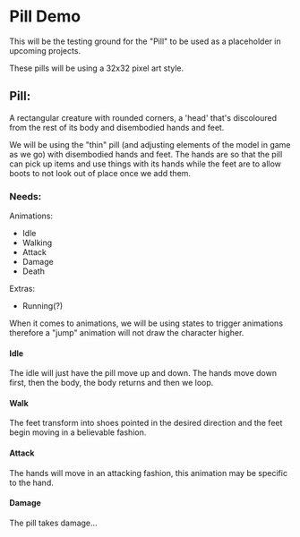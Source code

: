 # Pill Demo

This will be the testing ground for the "Pill" to be used as a placeholder in upcoming projects. 

These pills will be using a 32x32 pixel art style.

## Pill:

A rectangular creature with rounded corners, a 'head' that's discoloured from the rest of its body and disembodied hands and feet.

We will be using the "thin" pill (and adjusting elements of the model in game as we go) with disembodied hands and feet. The hands are so that the pill can pick up items and use things with its hands while the feet are to allow boots to not look out of place once we add them.

### Needs:

Animations:

* Idle
* Walking
* Attack
* Damage
* Death

Extras:

* Running(?)

When it comes to animations, we will be using states to trigger animations therefore a "jump" animation will not draw the character higher.

#### Idle

The idle will just have the pill move up and down. The hands move down first, then the body, the body returns and then we loop.

#### Walk

The feet transform into shoes pointed in the desired direction and the feet begin moving in a believable fashion.

#### Attack

The hands will move in an attacking fashion, this animation may be specific to the hand. 

#### Damage

The pill takes damage...